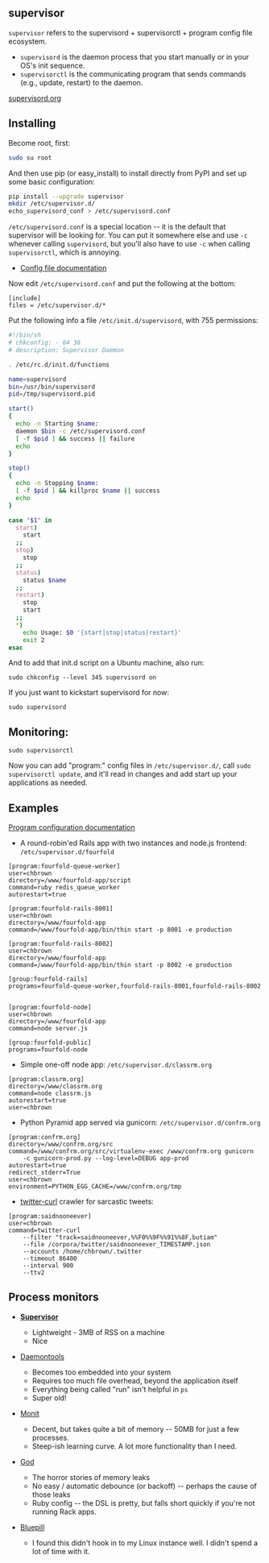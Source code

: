 ## supervisor

`supervisor` refers to the supervisord + supervisorctl + program config file ecosystem.

* `supervisord` is the daemon process that you start manually or in your OS's init sequence.
* `supervisorctl` is the communicating program that sends commands (e.g., update, restart) to the daemon.

[supervisord.org](http://supervisord.org/)

## Installing

Become root, first:

```bash
sudo su root
```

And then use pip (or easy_install) to install directly from PyPI and set up some basic configuration:

```bash
pip install --upgrade supervisor
mkdir /etc/supervisor.d/
echo_supervisord_conf > /etc/supervisord.conf
```

`/etc/supervisord.conf` is a special location -- it is the default that supervisor will be looking for.
You can put it somewhere else and use `-c` whenever calling `supervisord`, but you'll also have to use `-c`
when calling `supervisorctl`, which is annoying.

* [Config file documentation](http://supervisord.org/configuration.html)

Now edit `/etc/supervisord.conf` and put the following at the bottom:

```
[include]
files = /etc/supervisor.d/*
```

Put the following info a file `/etc/init.d/supervisord`, with 755 permissions:

```bash
#!/bin/sh
# chkconfig: - 64 36
# description: Supervisor Daemon

. /etc/rc.d/init.d/functions

name=supervisord
bin=/usr/bin/supervisord
pid=/tmp/supervisord.pid

start()
{
  echo -n Starting $name:
  daemon $bin -c /etc/supervisord.conf
  [ -f $pid ] && success || failure
  echo
}

stop()
{
  echo -n Stopping $name:
  [ -f $pid ] && killproc $name || success
  echo
}

case "$1" in
  start)
    start
  ;;
  stop)
    stop
  ;;
  status)
    status $name
  ;;
  restart)
    stop
    start
  ;;
  *)
    echo Usage: $0 '{start|stop|status|restart}'
    exit 2
esac
```

And to add that init.d script on a Ubuntu machine, also run:

    sudo chkconfig --level 345 supervisord on

If you just want to kickstart supervisord for now:

    sudo supervisord

## Monitoring:

    sudo supervisorctl

Now you can add "program:" config files in `/etc/supervisor.d/`, call `sudo supervisorctl update`,
and it'll read in changes and add start up your applications as needed.

## Examples

[Program configuration documentation](http://supervisord.org/configuration.html#program-x-section-settings)

* A round-robin'ed Rails app with two instances and node.js frontend: `/etc/supervisor.d/fourfold`

```
[program:fourfold-queue-worker]
user=chbrown
directory=/www/fourfold-app/script
command=ruby redis_queue_worker
autorestart=true

[program:fourfold-rails-8001]
user=chbrown
directory=/www/fourfold-app
command=/www/fourfold-app/bin/thin start -p 8001 -e production

[program:fourfold-rails-8002]
user=chbrown
directory=/www/fourfold-app
command=/www/fourfold-app/bin/thin start -p 8002 -e production

[group:fourfold-rails]
programs=fourfold-queue-worker,fourfold-rails-8001,fourfold-rails-8002


[program:fourfold-node]
user=chbrown
directory=/www/fourfold-app
command=node server.js

[group:fourfold-public]
programs=fourfold-node

```

* Simple one-off node app: `/etc/supervisor.d/classrm.org`

```
[program:classrm.org]
directory=/www/classrm.org
command=node classrm.js
autorestart=true
user=chbrown
```

* Python Pyramid app served via gunicorn: `/etc/supervisor.d/confrm.org`

```
[program:confrm.org]
directory=/www/confrm.org/src
command=/www/confrm.org/src/virtualenv-exec /www/confrm.org gunicorn
    -c gunicorn-prod.py --log-level=DEBUG app-prod
autorestart=true
redirect_stderr=True
user=chbrown
environment=PYTHON_EGG_CACHE=/www/confrm.org/tmp
```

* [twitter-curl](https://github.com/chbrown/twilight) crawler for sarcastic tweets:

```
[program:saidnooneever]
user=chbrown
command=twitter-curl
    --filter "track=saidnooneever,%%F0%%9F%%91%%8F,butiam"
    --file /corpora/twitter/saidnooneever_TIMESTAMP.json
    --accounts /home/chbrown/.twitter
    --timeout 86400
    --interval 900
    --ttv2
```

## Process monitors

* [**Supervisor**](http://supervisord.org/)
    - Lightweight - 3MB of RSS on a machine
    - Nice

* [Daemontools](http://cr.yp.to/daemontools.html)
    - Becomes too embedded into your system
    - Requires too much file overhead, beyond the application itself
    - Everything being called "run" isn't helpful in `ps`
    - Super old!

* [Monit](http://mmonit.com/monit/)
    - Decent, but takes quite a bit of memory -- 50MB for just a few processes.
    - Steep-ish learning curve. A lot more functionality than I need.

* [God](http://godrb.com/)
    - The horror stories of memory leaks
    - No easy / automatic debounce (or backoff) -- perhaps the cause of those leaks
    - Ruby config -- the DSL is pretty, but falls short quickly if you're not running Rack apps.

* [Bluepill](https://github.com/arya/bluepill)
    - I found this didn't hook in to my Linux instance well. I didn't spend a lot of time with it.

